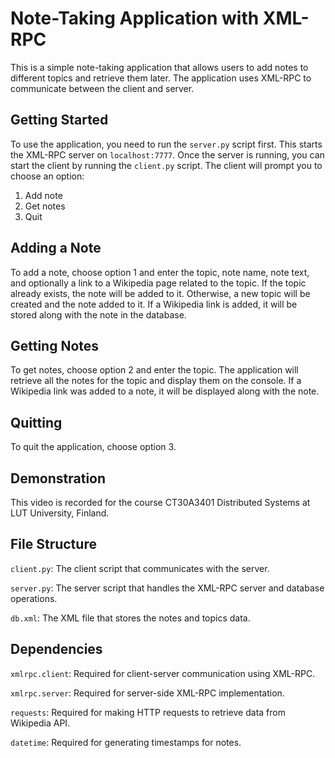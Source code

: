# Note-Taking Application with XML-RPC

This is a simple note-taking application that allows users to add notes to different topics and retrieve them later. The application uses XML-RPC to communicate between the client and server.

## Getting Started

To use the application, you need to run the `server.py` script first. This starts the XML-RPC server on `localhost:7777`. Once the server is running, you can start the client by running the `client.py` script. The client will prompt you to choose an option:

1. Add note
2. Get notes
3. Quit

## Adding a Note

To add a note, choose option 1 and enter the topic, note name, note text, and optionally a link to a Wikipedia page related to the topic. If the topic already exists, the note will be added to it. Otherwise, a new topic will be created and the note added to it. If a Wikipedia link is added, it will be stored along with the note in the database.

## Getting Notes

To get notes, choose option 2 and enter the topic. The application will retrieve all the notes for the topic and display them on the console. If a Wikipedia link was added to a note, it will be displayed along with the note.

## Quitting

To quit the application, choose option 3.

## Demonstration

This video is recorded for the course CT30A3401 Distributed Systems at LUT University, Finland.

## File Structure

`client.py`: The client script that communicates with the server.

`server.py`: The server script that handles the XML-RPC server and database operations.

`db.xml`: The XML file that stores the notes and topics data.

## Dependencies

`xmlrpc.client`: Required for client-server communication using XML-RPC.

`xmlrpc.server`: Required for server-side XML-RPC implementation.

`requests`: Required for making HTTP requests to retrieve data from Wikipedia API.

`datetime`: Required for generating timestamps for notes.
